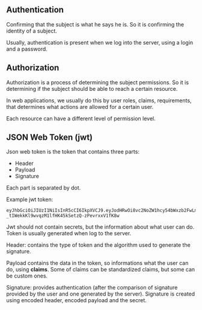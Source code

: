 ﻿## Authentication

Confirming that the subject is what he says he is. So it is confirming the identity of a subject.

Usually, authentication is present when we log into the server, using a login and a password.

## Authorization

Authorization is a process of determining the subject permissions. So it is determining if the subject should be able to reach a certain resource.

In web applications, we usually do this by user roles, claims, requirements, that determines what actions are allowed for a certain user.

Each resource can have a different level of permission level.

## JSON Web Token (jwt)

Json web token is the token that contains three parts: 
- Header
- Payload
- Signature

Each part is separated by dot.

Example jwt token:
```
eyJhbGciOiJIUzI1NiIsInR5cCI6IkpXVCJ9.eyJodHRwOi8vc2NoZW1hcy54bWxzb2FwLm9yZy93cy8yMDA1LzA1L2lkZW50aXR5L2NsYWltcy9uYW1laWRlbnRpZmllciI6IjI0NjA0ZWQ2LTEyODEtNGQ4Yi04NWJjLWJkNzdlNGY0ODdkMiIsIm5hbWUiOiJNYXJlayIsImVtYWlsIjoibWFyZWsxMjNAZ21haWwuY29tIiwiUGVyc29uSWQiOiIiLCJleHAiOjE2NzgwMzExMTEsImlzcyI6IlNob3B3YXkiLCJhdWQiOiJTaG9wd2F5In0.-_tIWekkKl9wvqzM1lfHK45kSetzQ-zPevrxxV1fK8w
```

Jwt should not contain secrets, but the information about what user can do. Token is usually generated when log to the server.

Header: contains the type of token and the algorithm used to generate the signature.

Payload contains the data in the token, so informations what the user can do, using **claims**. 
Some of claims can be standardized claims, but some can be custom ones.

Signature: provides authentication (after the comparison of signature provided by the user and one generated by the server).
Signature is created using encoded header, encoded payload and the secret. 

